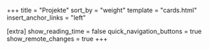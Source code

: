 +++
title = "Projekte"
sort_by = "weight"
template = "cards.html"
insert_anchor_links = "left"

[extra]
show_reading_time = false
quick_navigation_buttons = true
show_remote_changes = true
+++
